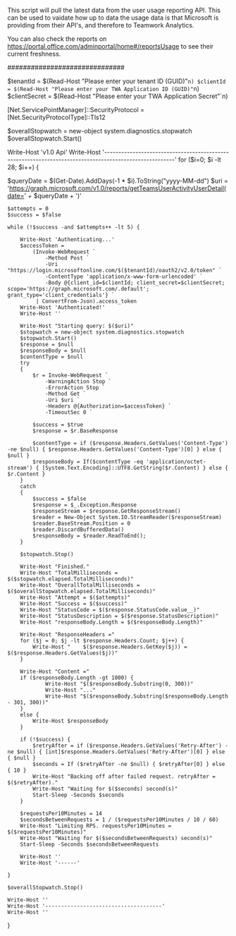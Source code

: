 
This script will pull the latest data from the user usage reporting API. This can be used to vaidate how up to data the usage data is that Microsoft is providing from their API's, and therefore to Teamwork Analytics.

You can also check the reports on https://portal.office.com/adminportal/home#/reportsUsage to see their current freshness.

##############################

$tenantId = $(Read-Host "Please enter your tenant ID (GUID)"`n)
$clientId = $(Read-Host "Please enter your TWA Application ID (GUID)"`n)
$clientSecret = $(Read-Host "Please enter your TWA Application Secret"`n)

[Net.ServicePointManager]::SecurityProtocol = [Net.SecurityProtocolType]::Tls12

$overallStopwatch = new-object system.diagnostics.stopwatch
$overallStopwatch.Start()

Write-Host 'v1.0 Api'
Write-Host '-------------------------------------------------------------------------------------------------------'
for ($i=0; $i -lt 28; $i++) {

$queryDate = $(Get-Date).AddDays(-1 * $i).ToString("yyyy-MM-dd")
$uri = 'https://graph.microsoft.com/v1.0/reports/getTeamsUserActivityUserDetail(date=' + $queryDate + ')'

    $attempts = 0
    $success = $false

    while (!$success -and $attempts++ -lt 5) {

        Write-Host 'Authenticating...'
        $accessToken =
            (Invoke-WebRequest `
                -Method Post `
                -Uri "https://login.microsoftonline.com/$($tenantId)/oauth2/v2.0/token" `
                -ContentType 'application/x-www-form-urlencoded' `
                -Body @{client_id=$clientId; client_secret=$clientSecret; scope='https://graph.microsoft.com/.default'; grant_type='client_credentials'} `
             | ConvertFrom-Json).access_token
        Write-Host 'Authenticated!'
        Write-Host ''

        Write-Host "Starting query: $($uri)"
        $stopwatch = new-object system.diagnostics.stopwatch
        $stopwatch.Start()
        $response = $null
        $responseBody = $null
        $contentType = $null
        try
        {
            $r = Invoke-WebRequest `
                -WarningAction Stop `
                -ErrorAction Stop `
                -Method Get `
                -Uri $uri `
                -Headers @{Authorization=$accessToken} `
                -TimeoutSec 0 `
                              
            $success = $true
            $response = $r.BaseResponse
            
            $contentType = if ($response.Headers.GetValues('Content-Type') -ne $null) { $response.Headers.GetValues('Content-Type')[0] } else { $null }
            $responseBody = If($contentType -eq 'application/octet-stream') { [System.Text.Encoding]::UTF8.GetString($r.Content) } else { $r.Content }
        }
        catch
        {
            $success = $false
            $response = $_.Exception.Response
            $responseStream = $response.GetResponseStream()
            $reader = New-Object System.IO.StreamReader($responseStream)
            $reader.BaseStream.Position = 0
            $reader.DiscardBufferedData()
            $responseBody = $reader.ReadToEnd();
        }

        $stopwatch.Stop()

        Write-Host "Finished."
        Write-Host "TotalMilliseconds = $($stopwatch.elapsed.TotalMilliseconds)"
        Write-Host "OverallTotalMilliseconds = $($overallStopwatch.elapsed.TotalMilliseconds)"
        Write-Host "Attempt = $($attempts)"
        Write-Host "Success = $($success)"
        Write-Host "StatusCode = $($response.StatusCode.value__)"
        Write-Host "StatusDescription = $($response.StatusDescription)"
        Write-Host "responseBody.Length = $($responseBody.Length)"
        
        Write-Host "ResponseHeaders ="
        for ($j = 0; $j -lt $response.Headers.Count; $j++) {
            Write-Host "    $($response.Headers.GetKey($j)) = $($response.Headers.GetValues($j))"
        }
        
        Write-Host "Content ="
        if ($responseBody.Length -gt 1000) {
                Write-Host "$($responseBody.Substring(0, 300))"
                Write-Host "..."
                Write-Host "$($responseBody.Substring($responseBody.Length - 301, 300))"
        }
        else {
            Write-Host $responseBody                
        }

        if (!$success) {
            $retryAfter = if ($response.Headers.GetValues('Retry-After') -ne $null) { [int]$response.Headers.GetValues('Retry-After')[0] } else { $null }
            $seconds = If ($retryAfter -ne $null) { $retryAfter[0] } else { 10 }
            Write-Host "Backing off after failed request. retryAfter = $($retryAfter)."
            Write-Host "Waiting for $($seconds) second(s)"
            Start-Sleep -Seconds $seconds
        }

        $requestsPer10Minutes = 14
        $secondsBetweenRequests = 1 / ($requestsPer10Minutes / 10 / 60)
        Write-Host "Limiting RPS. requestsPer10Minutes = $($requestsPer10Minutes)"
        Write-Host "Waiting for $($secondsBetweenRequests) second(s)"
        Start-Sleep -Seconds $secondsBetweenRequests

        Write-Host ''
        Write-Host '------'

    }

    $overallStopwatch.Stop()

    Write-Host ''
    Write-Host '-------------------------------------'
    Write-Host ''
    
}
